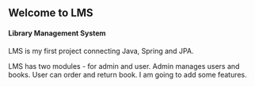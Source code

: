 ## Welcome to LMS

#### Library Management System

LMS is my first project connecting Java, Spring and JPA. 

LMS has two modules - for admin and user. Admin manages users and books. User can order and return book. I am going to add some features.
